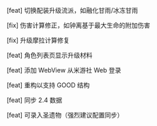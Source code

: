 [feat] 切换配装升级流派，如融化甘雨/冰冻甘雨

[fix] 伤害计算修正，如钟离基于最大生命的附加伤害

[fix] 升级摩拉计算修复

[feat] 角色列表页显示升级材料

[feat] 添加 WebView 从米游社 Web 登录

[feat] 重构以支持 GOOD 结构

[feat] 同步 2.4 数据

[feat] 可录入圣遗物（强烈建议配置同步）
